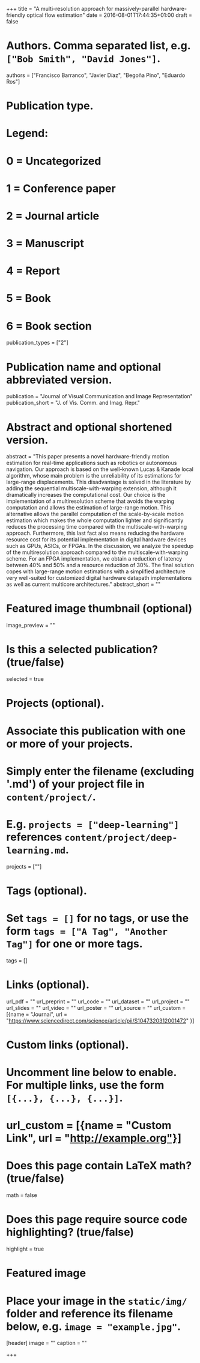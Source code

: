 +++
title = "A multi-resolution approach for massively-parallel hardware-friendly optical flow estimation"
date = 2016-08-01T17:44:35+01:00
draft = false

# Authors. Comma separated list, e.g. `["Bob Smith", "David Jones"]`.
authors = ["Francisco Barranco", "Javier Díaz", "Begoña Pino", "Eduardo Ros"]
    
# Publication type.
# Legend:
# 0 = Uncategorized
# 1 = Conference paper
# 2 = Journal article
# 3 = Manuscript
# 4 = Report
# 5 = Book
# 6 = Book section
publication_types = ["2"]

# Publication name and optional abbreviated version.
publication = "Journal of Visual Communication and Image Representation"
publication_short = "J. of Vis. Comm. and Imag. Repr."

# Abstract and optional shortened version.
abstract = "This paper presents a novel hardware-friendly motion estimation for real-time applications such as robotics or autonomous navigation. Our approach is based on the well-known Lucas & Kanade local algorithm, whose main problem is the unreliability of its estimations for large-range displacements. This disadvantage is solved in the literature by adding the sequential multiscale-with-warping extension, although it dramatically increases the computational cost. Our choice is the implementation of a multiresolution scheme that avoids the warping computation and allows the estimation of large-range motion. This alternative allows the parallel computation of the scale-by-scale motion estimation which makes the whole computation lighter and significantly reduces the processing time compared with the multiscale-with-warping approach. Furthermore, this last fact also means reducing the hardware resource cost for its potential implementation in digital hardware devices such as GPUs, ASICs, or FPGAs. In the discussion, we analyze the speedup of the multiresolution approach compared to the multiscale-with-warping scheme. For an FPGA implementation, we obtain a reduction of latency between 40% and 50% and a resource reduction of 30%. The final solution copes with large-range motion estimations with a simplified architecture very well-suited for customized digital hardware datapath implementations as well as current multicore architectures."
abstract_short = ""

# Featured image thumbnail (optional)
image_preview = ""

# Is this a selected publication? (true/false)
selected = true

# Projects (optional).
#   Associate this publication with one or more of your projects.
#   Simply enter the filename (excluding '.md') of your project file in `content/project/`.
#   E.g. `projects = ["deep-learning"]` references `content/project/deep-learning.md`.
projects = [""]

# Tags (optional).
#   Set `tags = []` for no tags, or use the form `tags = ["A Tag", "Another Tag"]` for one or more tags.
tags = []

# Links (optional).
url_pdf = ""
url_preprint = ""
url_code = ""
url_dataset = ""
url_project = ""
url_slides = ""
url_video = ""
url_poster = ""
url_source = ""
url_custom = [{name = "Journal", url = "https://www.sciencedirect.com/science/article/pii/S1047320312001472" }]

# Custom links (optional).
#   Uncomment line below to enable. For multiple links, use the form `[{...}, {...}, {...}]`.
# url_custom = [{name = "Custom Link", url = "http://example.org"}]

# Does this page contain LaTeX math? (true/false)
math = false

# Does this page require source code highlighting? (true/false)
highlight = true

# Featured image
# Place your image in the `static/img/` folder and reference its filename below, e.g. `image = "example.jpg"`.
[header]
image = ""
caption = ""

+++

